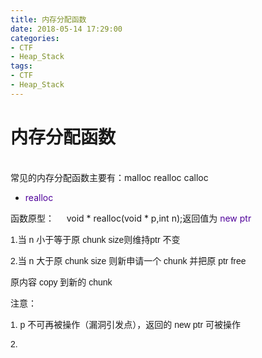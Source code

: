 ```yaml
---
title: 内存分配函数
date: 2018-05-14 17:29:00
categories:
- CTF
- Heap_Stack
tags:
- CTF
- Heap_Stack
---
```


# 内存分配函数

<br>常见的内存分配函数主要有：malloc realloc calloc<br>

- <font color="#4F009A">realloc</font>

函数原型：     void \* realloc(void \* p,int n);返回值为 <font color="#4F009A">new ptr</font>

<font face="Verdana, Geneva, Arial, Helvetica, sans-serif">1.当 n 小于等于原 chunk size则维持ptr 不变</font>

<font face="Verdana, Geneva, Arial, Helvetica, sans-serif">2.当 n 大于原 chunk size 则新申请一个 chunk 并把原 ptr free</font>

<font face="Verdana, Geneva, Arial, Helvetica, sans-serif">原内容 copy 到新的 chunk</font>

<font face="Verdana, Geneva, Arial, Helvetica, sans-serif">注意：</font>

<font face="Verdana, Geneva, Arial, Helvetica, sans-serif">1. p 不可再被操作（漏洞引发点），返回的 new ptr 可被操作</font>

<font face="Verdana, Geneva, Arial, Helvetica, sans-serif">2. </font>